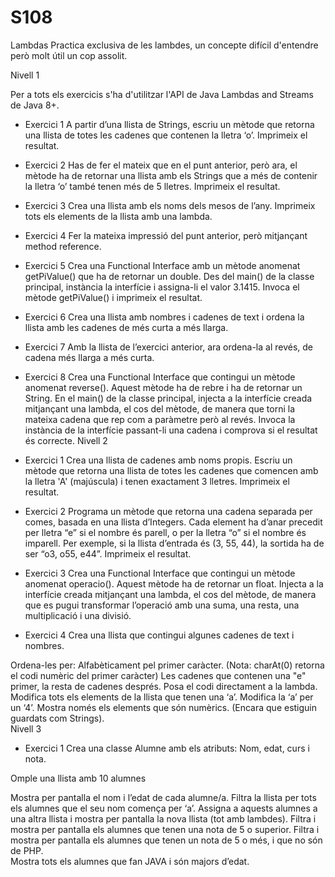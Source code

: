 # S108
Lambdas
Practica exclusiva de les lambdes, un concepte difícil d'entendre però molt útil un cop assolit.

Nivell 1




Per a tots els exercicis s'ha d'utilitzar l'API de Java Lambdas and Streams de Java 8+. 

- Exercici 1
A partir d’una llista de Strings, escriu un mètode que retorna una llista de totes les cadenes que contenen la lletra ‘o’. Imprimeix el resultat.

- Exercici 2
Has de fer el mateix que en el punt anterior, però ara, el mètode ha de retornar una llista amb els Strings que a més de contenir la lletra ‘o’ també tenen més de 5 lletres. Imprimeix el resultat.

- Exercici 3
Crea una llista amb els noms dels mesos de l’any. Imprimeix tots els elements de la llista amb una lambda.

- Exercici 4
Fer la mateixa impressió del punt anterior, però mitjançant method reference. 

- Exercici 5
Crea una Functional Interface amb un mètode anomenat getPiValue() que ha de retornar un double. Des del main() de la classe principal, instància la interfície i assigna-li el valor 3.1415. Invoca el mètode getPiValue() i imprimeix el resultat.

- Exercici 6
Crea una llista amb nombres i cadenes de text i ordena la llista amb les cadenes de més curta a més llarga.

- Exercici 7
Amb la llista de l’exercici anterior, ara ordena-la al revés, de cadena més llarga a més curta.

- Exercici 8
Crea una Functional Interface que contingui un mètode anomenat reverse(). Aquest mètode ha de rebre i ha de retornar un String. En el main() de la classe principal, injecta a la interfície creada mitjançant una lambda, el cos del mètode, de manera que torni la mateixa cadena que rep com a paràmetre però al revés. Invoca la instància de la interfície passant-li una cadena i comprova si el resultat és correcte.
Nivell 2




- Exercici 1
Crea una llista de cadenes amb noms propis. Escriu un mètode que retorna una llista de totes les cadenes que comencen amb la lletra 'A' (majúscula) i  tenen exactament 3 lletres. Imprimeix el resultat. 

- Exercici 2
Programa un mètode que retorna una cadena separada per comes, basada en una llista d’Integers. Cada element ha d’anar precedit per lletra “e” si el nombre és parell, o per la lletra “o” si el nombre és imparell. Per exemple, si la llista d’entrada és (3, 55, 44), la sortida ha de ser “o3, o55, e44”. Imprimeix el resultat.

- Exercici 3
Crea una Functional Interface que contingui un mètode anomenat operacio(). Aquest mètode ha de retornar un float. Injecta a la interfície creada mitjançant una lambda, el cos del mètode, de manera que es pugui transformar l’operació amb una suma, una resta, una multiplicació i una divisió.

- Exercici 4
Crea una llista que contingui algunes cadenes de text i nombres.

Ordena-les per:
Alfabèticament pel primer caràcter. (Nota: charAt(0) retorna el codi numèric del primer  caràcter) 
Les cadenes que contenen una "e" primer, la resta de cadenes després. Posa el codi directament a la lambda.  
Modifica tots els elements de la llista que tenen una ‘a’. Modifica la ‘a’ per un ‘4’.
Mostra només els elements que són numèrics. (Encara que estiguin guardats com Strings).   
Nivell 3
- Exercici 1
Crea una classe Alumne amb els atributs: Nom, edat, curs i nota.

Omple una llista amb 10 alumnes

Mostra per pantalla el nom i l’edat de cada alumne/a. 
Filtra la llista per tots els alumnes que el seu nom comença per ‘a’. Assigna a aquests alumnes a una altra  llista i  mostra per pantalla la nova llista (tot  amb lambdes). 
Filtra i mostra per pantalla els alumnes que tenen una nota de 5 o superior. 
Filtra i mostra per pantalla els alumnes que tenen un nota de 5 o més, i que no són de PHP.  
Mostra tots els alumnes que fan JAVA i són majors d’edat.
